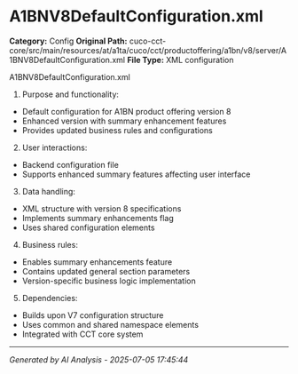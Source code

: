# A1BNV8DefaultConfiguration.xml

**Category:** Config
**Original Path:** cuco-cct-core/src/main/resources/at/a1ta/cuco/cct/productoffering/a1bn/v8/server/A1BNV8DefaultConfiguration.xml
**File Type:** XML configuration

A1BNV8DefaultConfiguration.xml
1. Purpose and functionality:
- Default configuration for A1BN product offering version 8
- Enhanced version with summary enhancement features
- Provides updated business rules and configurations

2. User interactions:
- Backend configuration file
- Supports enhanced summary features affecting user interface

3. Data handling:
- XML structure with version 8 specifications
- Implements summary enhancements flag
- Uses shared configuration elements

4. Business rules:
- Enables summary enhancements feature
- Contains updated general section parameters
- Version-specific business logic implementation

5. Dependencies:
- Builds upon V7 configuration structure
- Uses common and shared namespace elements
- Integrated with CCT core system

---
*Generated by AI Analysis - 2025-07-05 17:45:44*
